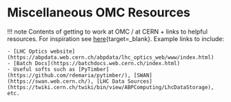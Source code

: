 # Miscellaneous OMC Resources

!!! note
    Contents of getting to work at OMC / at CERN + links to helpful resources.
    For inspiration see [here][inspi]{target=_blank}.
    Example links to include:
    
    - [LHC Optics website](https://abpdata.web.cern.ch/abpdata/lhc_optics_web/www/index.html)
    - [Batch Docs](https://batchdocs.web.cern.ch/index.html)
    - Useful softs such as [PyTimber](https://github.com/rdemaria/pytimber/), [SWAN](https://swan.web.cern.ch/), [LHC Data Sources](https://twiki.cern.ch/twiki/bin/view/ABPComputing/LhcDataStorage), etc.

[inspi]: https://twiki.cern.ch/twiki/bin/view/BEABP/Miscellaneous